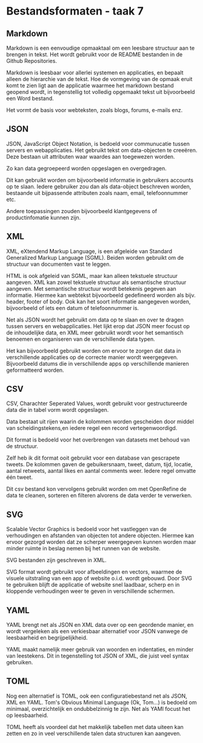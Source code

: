 # Bestandsformaten - taak 7


## Markdown
Markdown is een eenvoudige opmaaktaal om een leesbare structuur aan te brengen in tekst.
Het wordt gebruikt voor de README bestanden in de Github Repositories. 

Markdown is leesbaar voor allerlei systemen en applicaties, en bepaalt alleen de hierarchie van de tekst. Hoe de vormgeving van de opmaak eruit komt te zien ligt aan de applicatie waarmee het markdown bestand geopend wordt, in tegenstellig tot volledig opgemaakt tekst uit bijvoorbeeld een Word bestand. 

Het vormt de basis voor webteksten, zoals blogs, forums, e-mails enz. 

## JSON
JSON, JavaScript Object Notation, is bedoeld voor communucatie tussen servers en webapplicaties. Het gebruikt tekst om data-objecten te creeëren. Deze bestaan uit attributen waar waardes aan toegewezen worden. 

Zo kan data gegroepeerd worden opgeslagen en overgedragen.

Dit kan gebruikt worden om bijvoorbeeld informatie in gebruikers accounts op te slaan. Iedere gebruiker zou dan als data-object beschreven worden, bestaande uit bijpassende attributen zoals naam, email, telefoonnummer etc. 

Andere toepassingen zouden bijvoorbeeld klantgegevens of productinfomatie kunnen zijn.

## XML
XML, eXtendend Markup Language, is een afgeleide van Standard Generalized Markup Language (SGML).
Beiden worden gebruikt om de structuur van documenten vast te leggen. 

HTML is ook afgeleid van SGML, maar kan alleen tekstuele structuur aangeven. XML kan zowel tekstuele structuur als semantische structuur aangeven. Met semantische structuur wordt betekenis gegeven aan informatie. Hiermee kan webtekst bijvoorbeeld gedefineerd worden als bijv. header, footer of body. Ook kan het soort informatie aangegeven worden, bijvoorbeeld of iets een datum of telefoonnummer is. 

Net als JSON wordt het gebruikt om data op te slaan en over te dragen tussen servers en webapplicaties. 
Het lijkt erop dat JSON meer focust op de inhoudelijke data, en XML meer gebruikt wordt voor het semantisch benoemen en organiseren van de verschillende data typen. 

Het kan bijvoorbeeld gebruikt worden om ervoor te zorgen dat data in verschillende applicaties op de correcte manier wordt weergegeven. Bijvoorbeeld datums die in verschillende apps op verschillende manieren geformatteerd worden. 

## CSV
CSV, Charachter Seperated Values, wordt gebruikt voor gestructureerde data die in tabel vorm wordt opgeslagen. 

Data bestaat uit rijen waarin de kolommen worden gescheiden door middel van scheidingstekens,en iedere regel een record vertegenwoordigd. 

Dit format is bedoeld voor het overbrengen van datasets met behoud van de structuur. 

Zelf heb ik dit format ooit gebruikt voor een database van gescrapete tweets. De kolommen gaven de gebuikersnaam, tweet, datum, tijd, locatie, aantal retweets, aantal likes en aantal comments weer. Iedere regel omvatte één tweet. 

Dit csv bestand kon vervolgens gebruikt worden om met OpenRefine de data te cleanen, sorteren en filteren alvorens de data verder te verwerken. 

## SVG
Scalable Vector Graphics is bedoeld voor het vastleggen van de verhoudingen en afstanden van objecten tot andere objecten. Hiermee kan ervoor gezorgd worden dat ze scherper weergegeven kunnen worden maar minder ruimte in beslag nemen bij het runnen van de website. 

SVG bestanden zijn geschreven in XML. 

SVG format wordt gebruikt voor afbeeldingen en vectors, waarmee de visuele uitstraling van een app of website o.i.d. wordt gebouwd. Door SVG te gebruiken blijft de applicatie of website snel laadbaar, scherp en in kloppende verhoudingen weer te geven in verschillende schermen. 

## YAML 
YAML brengt net als JSON en XML data over op een geordende manier, en wordt vergeleken als een verkiesbaar alternatief voor JSON vanwege de leesbaarheid en begrijpelijkheid. 

YAML maakt namelijk meer gebruik van woorden en indentaties, en minder van leestekens. Dit in tegenstelling tot JSON of XML, die juist veel syntax gebruiken. 


## TOML 
Nog een alternatief is TOML, ook een configuratiebestand net als JSON, XML en YAML. 
Tom's Obvious Minimal Language (Ok, Tom...) is bedoeld om minimaal, overzichtelijk en ondubbelzinnig te zijn. Net als YAMl focust het op leesbaarheid.

TOML heeft als voordeel dat het makkelijk tabellen met data uiteen kan zetten en zo in veel verschillende talen data structuren kan aangeven.  



